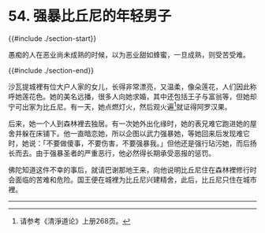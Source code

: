 # 54. 强暴比丘尼的年轻男子
{{#include ./section-start}}

愚痴的人在恶业尚未成熟的时候，以为恶业甜如蜂蜜，一旦成熟，则受苦受难。

{{#include ./section-end}}

沙瓦提城裡有位大户人家的女儿，长得非常漂亮，又温柔，像朵莲花，人们因此称呼她莲花色。她的美名远播，很多人向她求婚，其中还包括王子与富翁等，但她却宁可出家为比丘尼。有一天，她点燃灯火，然后观火遍[^1]就证得阿罗汉果。

后来，她一个人到森林裡去独居。有一次她外出化缘时，她的表兄难它跑进她的屋舍并躲在床铺下。他一直暗恋她，所以企图以武力强暴她，等她回来后发现难它时，她说：「不要做傻事，不要伤害，不要强暴我。」但他还是强行玷污她，而后扬长而去。由于强暴圣者的严重恶行，他必然得长期承受恶报的惩罚。

佛陀知道这件不幸的事后，就请巴谢那地王来，向他说明比丘尼住在森林裡修行时会面临的苦难和危险。国王便在城裡为比丘尼兴建精舍，此后，比丘尼只住在城市裡。


---



[^1]: 请参考《清淨道论》上册268页。

